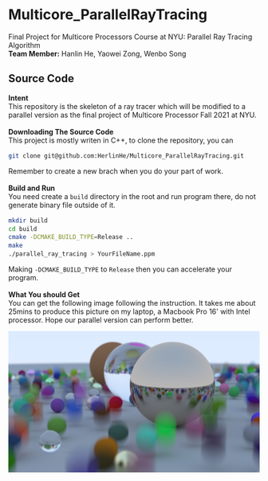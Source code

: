 # Multicore_ParallelRayTracing

Final Project for Multicore Processors Course at NYU: Parallel Ray Tracing Algorithm\
**Team Member:** Hanlin He, Yaowei Zong, Wenbo Song

## Source Code

**Intent**\
This repository is the skeleton of a ray tracer which will be modified to a parallel version as the final project of Multicore Processor Fall 2021 at NYU.\
\
**Downloading The Source Code**\
This project is mostly writen in C++, to clone the repository, you can

```zsh
git clone git@github.com:HerlinHe/Multicore_ParallelRayTracing.git
```

Remember to create a new brach when you do your part of work.\
\
**Build and Run**\
You need create a ```build``` directory in the root and run program there, do not generate binary file outside of it.

```zsh
mkdir build
cd build
cmake -DCMAKE_BUILD_TYPE=Release ..
make
./parallel_ray_tracing > YourFileName.ppm
```

Making ```-DCMAKE_BUILD_TYPE``` to ```Release``` then you can accelerate your program.\
\
**What You should Get**\
You can get the following image following the instruction. It takes me about 25mins to produce this picture on my laptop, a Macbook Pro 16' with Intel processor. Hope our parallel version can perform better.

!["Image Missing"](img/image.png?raw=true)
